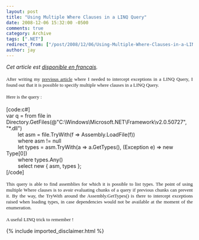 ```yaml
---
layout: post
title: "Using Multiple Where Clauses in a LINQ Query"
date: 2008-12-06 15:32:00 -0500
comments: true
category: Archive
tags: [".NET"]
redirect_from: ["/post/2008/12/06/Using-Multiple-Where-Clauses-in-a-LINQ-Query", "/post/2008/12/06/using-multiple-where-clauses-in-a-linq-query"]
author: jay
---
```

<!-- more -->
<div align="justify">
<em>Cet article est <a href="http://blogs.codes-sources.com/jay/archive/2008/12/06/utiliser-plusieurs-clauses-where-dans-une-requete-linq.aspx" target="_blank" title="Utiliser plusieurs clauses Where dans une requ&ecirc;te LINQ - Jerome Laban">disponible en francais</a>.</em> <br />
</div>
<div align="justify">
&nbsp;
</div>
<div align="justify">
<font face="trebuchet ms,geneva" size="2">After writing my <a href="http://jaylee.org/post/2008/12/fsharp-TryWith-Maybe-and-Umbrella.aspx" target="_blank" title="F#, TryWith, Maybe and Umbrella - Jerome Laban">previous article</a> where I needed to intercept exceptions in a LINQ Query, I found out that it is possible to specify multiple where clauses in a LINQ Query.</font>
</div>
<div align="justify">
<font face="trebuchet ms,geneva" size="2"><br />
Here is the query :<br />
</font>
</div>
<br />
[code:c#]<br />
var q = from file in Directory.GetFiles(@&quot;C:\Windows\Microsoft.NET\Framework\v2.0.50727&quot;, &quot;*.dll&quot;)<br />
&nbsp;&nbsp;&nbsp;&nbsp;&nbsp;&nbsp;&nbsp;                    let asm = file.TryWith(f =&gt; Assembly.LoadFile(f))<br />
&nbsp;&nbsp;&nbsp;&nbsp;&nbsp;&nbsp;&nbsp;                    where asm != null<br />
&nbsp;&nbsp;&nbsp;&nbsp;&nbsp;&nbsp;&nbsp;                    let types = asm.TryWith(a =&gt; a.GetTypes(), (Exception e) =&gt; new Type[0])<br />
&nbsp;&nbsp;&nbsp;&nbsp;&nbsp;&nbsp;&nbsp; where types.Any()<br />
&nbsp;&nbsp;&nbsp;&nbsp;&nbsp;&nbsp;&nbsp;                    select new { asm, types };<br />
[/code]<br />
<font face="trebuchet ms,geneva" size="2"><br />
</font>
<div align="justify">
<font face="trebuchet ms,geneva" size="2">This query is able to find assemblies for which it is possible to list types. The point of using multiple Where clauses is to avoir evaluating chunks of a query if previous chunks can prevent it. By the way, the TryWith around the Assembly.GetTypes() is there to intercept exceptions raised when loading types, in case dependencies would not be available at the moment of the enumeration.</font>
</div>
<div align="justify">
<font face="trebuchet ms,geneva" size="2"><br />
A useful LINQ trick to remember !</font>
</div>

{% include imported_disclaimer.html %}
